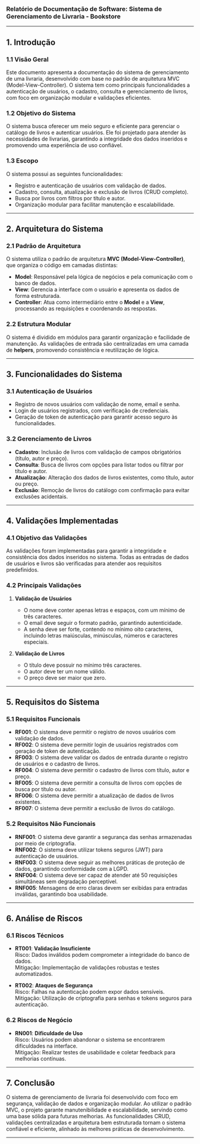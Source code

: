 ### Relatório de Documentação de Software: Sistema de Gerenciamento de Livraria - Bookstore  

---  

## 1. **Introdução**  

### 1.1 **Visão Geral**  
Este documento apresenta a documentação do sistema de gerenciamento de uma livraria, desenvolvido com base no padrão de arquitetura MVC (Model-View-Controller). O sistema tem como principais funcionalidades a autenticação de usuários, o cadastro, consulta e gerenciamento de livros, com foco em organização modular e validações eficientes.  

### 1.2 **Objetivo do Sistema**  
O sistema busca oferecer um meio seguro e eficiente para gerenciar o catálogo de livros e autenticar usuários. Ele foi projetado para atender às necessidades de livrarias, garantindo a integridade dos dados inseridos e promovendo uma experiência de uso confiável.  

### 1.3 **Escopo**  
O sistema possui as seguintes funcionalidades:  
- Registro e autenticação de usuários com validação de dados.  
- Cadastro, consulta, atualização e exclusão de livros (CRUD completo).  
- Busca por livros com filtros por título e autor.  
- Organização modular para facilitar manutenção e escalabilidade.  

---  

## 2. **Arquitetura do Sistema**  

### 2.1 **Padrão de Arquitetura**  
O sistema utiliza o padrão de arquitetura **MVC (Model-View-Controller)**, que organiza o código em camadas distintas:  
- **Model**: Responsável pela lógica de negócios e pela comunicação com o banco de dados.  
- **View**: Gerencia a interface com o usuário e apresenta os dados de forma estruturada.  
- **Controller**: Atua como intermediário entre o **Model** e a **View**, processando as requisições e coordenando as respostas.  

### 2.2 **Estrutura Modular**  
O sistema é dividido em módulos para garantir organização e facilidade de manutenção. As validações de entrada são centralizadas em uma camada de **helpers**, promovendo consistência e reutilização de lógica.  

---  

## 3. **Funcionalidades do Sistema**  

### 3.1 **Autenticação de Usuários**  
- Registro de novos usuários com validação de nome, email e senha.  
- Login de usuários registrados, com verificação de credenciais.  
- Geração de token de autenticação para garantir acesso seguro às funcionalidades.  

### 3.2 **Gerenciamento de Livros**  
- **Cadastro**: Inclusão de livros com validação de campos obrigatórios (título, autor e preço).  
- **Consulta**: Busca de livros com opções para listar todos ou filtrar por título e autor.  
- **Atualização**: Alteração dos dados de livros existentes, como título, autor ou preço.  
- **Exclusão**: Remoção de livros do catálogo com confirmação para evitar exclusões acidentais.  

---  

## 4. **Validações Implementadas**  

### 4.1 **Objetivo das Validações**  
As validações foram implementadas para garantir a integridade e consistência dos dados inseridos no sistema. Todas as entradas de dados de usuários e livros são verificadas para atender aos requisitos predefinidos.  

### 4.2 **Principais Validações**  
1. **Validação de Usuários**  
   - O nome deve conter apenas letras e espaços, com um mínimo de três caracteres.  
   - O email deve seguir o formato padrão, garantindo autenticidade.  
   - A senha deve ser forte, contendo no mínimo oito caracteres, incluindo letras maiúsculas, minúsculas, números e caracteres especiais.  

2. **Validação de Livros**  
   - O título deve possuir no mínimo três caracteres.  
   - O autor deve ter um nome válido.  
   - O preço deve ser maior que zero.  

---  

## 5. **Requisitos do Sistema**  

### 5.1 **Requisitos Funcionais**  
- **RF001**: O sistema deve permitir o registro de novos usuários com validação de dados.  
- **RF002**: O sistema deve permitir login de usuários registrados com geração de token de autenticação.  
- **RF003**: O sistema deve validar os dados de entrada durante o registro de usuários e o cadastro de livros.  
- **RF004**: O sistema deve permitir o cadastro de livros com título, autor e preço.  
- **RF005**: O sistema deve permitir a consulta de livros com opções de busca por título ou autor.  
- **RF006**: O sistema deve permitir a atualização de dados de livros existentes.  
- **RF007**: O sistema deve permitir a exclusão de livros do catálogo.  

### 5.2 **Requisitos Não Funcionais**  
- **RNF001**: O sistema deve garantir a segurança das senhas armazenadas por meio de criptografia.  
- **RNF002**: O sistema deve utilizar tokens seguros (JWT) para autenticação de usuários.  
- **RNF003**: O sistema deve seguir as melhores práticas de proteção de dados, garantindo conformidade com a LGPD.  
- **RNF004**: O sistema deve ser capaz de atender até 50 requisições simultâneas sem degradação perceptível.  
- **RNF005**: Mensagens de erro claras devem ser exibidas para entradas inválidas, garantindo boa usabilidade.  

---  

## 6. **Análise de Riscos**  

### 6.1 **Riscos Técnicos**  
- **RT001**: **Validação Insuficiente**  
  Risco: Dados inválidos podem comprometer a integridade do banco de dados.  
  Mitigação: Implementação de validações robustas e testes automatizados.  

- **RT002**: **Ataques de Segurança**  
  Risco: Falhas na autenticação podem expor dados sensíveis.  
  Mitigação: Utilização de criptografia para senhas e tokens seguros para autenticação.  

### 6.2 **Riscos de Negócio**  
- **RN001**: **Dificuldade de Uso**  
  Risco: Usuários podem abandonar o sistema se encontrarem dificuldades na interface.  
  Mitigação: Realizar testes de usabilidade e coletar feedback para melhorias contínuas.  

---  

## 7. **Conclusão**  
O sistema de gerenciamento de livraria foi desenvolvido com foco em segurança, validação de dados e organização modular. Ao utilizar o padrão MVC, o projeto garante manutenibilidade e escalabilidade, servindo como uma base sólida para futuras melhorias. As funcionalidades CRUD, validações centralizadas e arquitetura bem estruturada tornam o sistema confiável e eficiente, alinhado às melhores práticas de desenvolvimento.  

---  